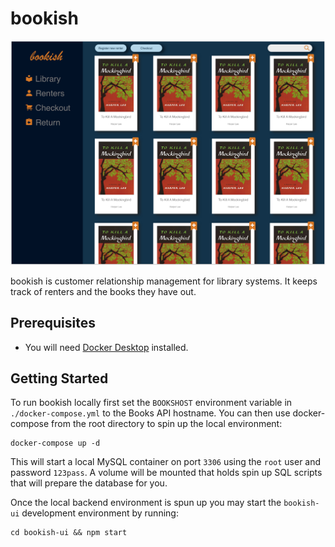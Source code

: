 # bookish

![bookish Library](https://github.com/davidlick/bookish/blob/master/bookish-library.png?raw=true)

bookish is customer relationship management for library systems. It keeps track of renters and the books they have out.

## Prerequisites

- You will need [Docker Desktop](https://docs.docker.com/desktop/) installed.

## Getting Started

To run bookish locally first set the `BOOKSHOST` environment variable in `./docker-compose.yml` to the Books API hostname. You can then use docker-compose from the root directory to spin up the local environment:

```
docker-compose up -d
```

This will start a local MySQL container on port `3306` using the `root` user and password `123pass`. A volume will be mounted that holds spin up SQL scripts that will prepare the database for you.

Once the local backend environment is spun up you may start the `bookish-ui` development environment by running:

```
cd bookish-ui && npm start
```
